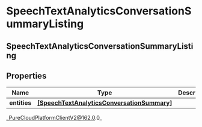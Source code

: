 # SpeechTextAnalyticsConversationSummaryListing

## SpeechTextAnalyticsConversationSummaryListing

## Properties

|Name | Type | Description | Notes|
|------------ | ------------- | ------------- | -------------|
| **entities** | [**[SpeechTextAnalyticsConversationSummary]**](SpeechTextAnalyticsConversationSummary) |  | [optional] |



_PureCloudPlatformClientV2@162.0.0_
